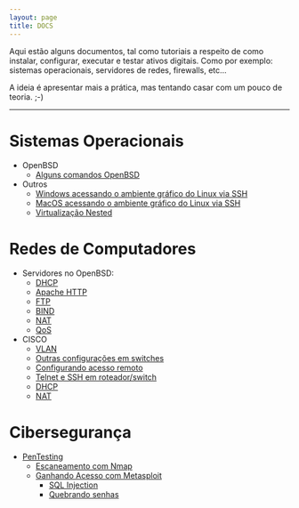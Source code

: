 ```yaml
---
layout: page
title: DOCS
---
```



Aqui estão alguns documentos, tal como tutoriais a respeito de como instalar, configurar, executar e testar ativos digitais. Como por exemplo: sistemas operacionais, servidores de redes, firewalls, etc...

A ideia é apresentar mais a prática, mas tentando casar com um pouco de teoria. ;-)

-----------------------


# Sistemas Operacionais
* OpenBSD
	* [Alguns comandos OpenBSD](OpenBSDServers/OpenBSD_comandos)
* Outros
	* [Windows acessando o ambiente gráfico do Linux via SSH](VMs/configurarVMWindows)
	* [MacOS acessando o ambiente gráfico do Linux via SSH](VMs/configurarVMMac)
	* [Virtualização Nested](VMs/configurarNestedVM)

# Redes de Computadores
* Servidores no OpenBSD:
	* [DHCP](OpenBSDServers/dhcp)
    * [Apache HTTP](OpenBSDServers/HTTP)
	* [FTP](OpenBSDServers/FTP)
	* [BIND](DNS/DNS)
	* [NAT](OpenBSDServers/nat)
	* [QoS](QoS/QoS)
* CISCO
	* [VLAN](cisco/vlan)
	* [Outras configurações em switches](cisco/algumasConfSws)
	* [Configurando acesso remoto](cisco/ativarSSH)
	* [Telnet e SSH em roteador/switch](cisco/exemploSSHTelnet)
	* [DHCP](cisco/dhcp-cisco)
	* [NAT](cisco/exemploNAT)
		
# Cibersegurança
* [PenTesting](penTest/pentest)
	* [Escaneamento com Nmap](penTest/nmap)
	* [Ganhando Acesso com Metasploit](penTest/metaexploit)
		* [SQL Injection](penTest/sqli)
		* [Quebrando senhas](penTest/passwordCracking)
